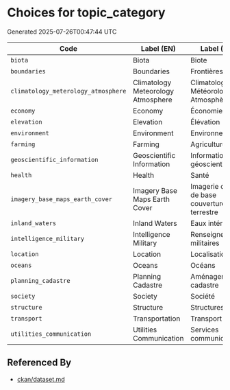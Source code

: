 # Choices for topic_category

Generated 2025-07-26T00:47:44 UTC

| Code | Label (EN) | Label (FR) |
|------|------------|------------|
| `biota` | Biota | Biote |
| `boundaries` | Boundaries | Frontières |
| `climatology_meterology_atmosphere` | Climatology Meteorology Atmosphere | Climatologie Météorologie Atmosphère |
| `economy` | Economy | Économie |
| `elevation` | Elevation | Élévation |
| `environment` | Environment | Environnement |
| `farming` | Farming | Agriculture |
| `geoscientific_information` | Geoscientific Information | Information géoscientifique |
| `health` | Health | Santé |
| `imagery_base_maps_earth_cover` | Imagery Base Maps Earth Cover | Imagerie carte de base couverture terrestre |
| `inland_waters` | Inland Waters | Eaux intérieures |
| `intelligence_military` | Intelligence Military | Renseignements militaires |
| `location` | Location | Localisation |
| `oceans` | Oceans | Océans |
| `planning_cadastre` | Planning Cadastre | Aménagement cadastre |
| `society` | Society | Société |
| `structure` | Structure | Structures |
| `transport` | Transportation | Transport |
| `utilities_communication` | Utilities Communication | Services communication |


## Referenced By

- [ckan/dataset.md](../ckan/dataset.md)
